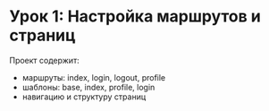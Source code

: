 # Урок 1: Настройка маршрутов и страниц

Проект содержит:
- маршруты: index, login, logout, profile
- шаблоны: base, index, profile, login
- навигацию и структуру страниц
